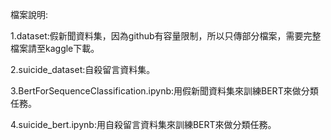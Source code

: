 檔案說明:

1.dataset:假新聞資料集，因為github有容量限制，所以只傳部分檔案，需要完整檔案請至kaggle下載。

2.suicide_dataset:自殺留言資料集。

3.BertForSequenceClassification.ipynb:用假新聞資料集來訓練BERT來做分類任務。

4.suicide_bert.ipynb:用自殺留言資料集來訓練BERT來做分類任務。

